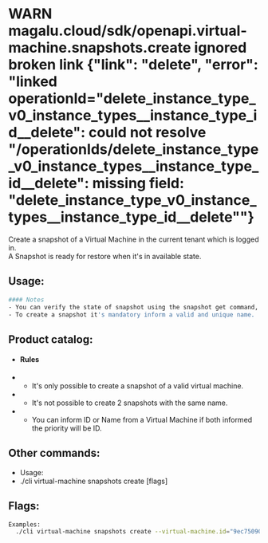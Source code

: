 # WARN	magalu.cloud/sdk/openapi.virtual-machine.snapshots.create	ignored broken link	{"link": "delete", "error": "linked operationId=\"delete_instance_type_v0_instance_types__instance_type_id__delete\": could not resolve \"/operationIds/delete_instance_type_v0_instance_types__instance_type_id__delete\": missing field: \"delete_instance_type_v0_instance_types__instance_type_id__delete\""}
Create a snapshot of a Virtual Machine in the current tenant which is logged in. </br>
A Snapshot is ready for restore when it's in available state.

## Usage:
```bash
#### Notes
- You can verify the state of snapshot using the snapshot get command,
- To create a snapshot it's mandatory inform a valid and unique name.
```

## Product catalog:
- #### Rules
- - It's only possible to create a snapshot of a valid virtual machine.
- - It's not possible to create 2 snapshots with the same name.
- - You can inform ID or Name from a Virtual Machine if both informed the priority will be ID.

## Other commands:
- Usage:
- ./cli virtual-machine snapshots create [flags]

## Flags:
```bash
Examples:
  ./cli virtual-machine snapshots create --virtual-machine.id="9ec75090-2872-4f51-8111-53d05d96d2c6" --virtual-machine.name="some_resource_name"
```


